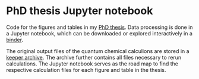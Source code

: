 # PhD thesis Jupyter notebook
Code for the figures and tables in my [PhD thesis](TODO:keeperlink).
Data processing is done in a Jupyter notebook, which can be downloaded or explored interactively in a [binder](https://mybinder.org/v2/gh/nspiller/phd_notebook/HEAD?labpath=figures_and_tables.ipynb).

The original output files of the quantum chemical calculions are stored in a [keeper archive](https://keeper.mpdl.mpg.de/d/9058045aa9784357afc9/). 
The archive further contains all files necessary to rerun calculations. 
The Jupyter notebook serves as the road map to find the respective calculation files for each figure and table in the thesis.
